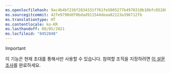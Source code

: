 ```yaml
---
ms.openlocfilehash: 9ac4b4bf236f2834331f761fe5005277b4970310b10bfc052888cc4327ee9dc5
ms.sourcegitcommit: 42fe9790ddf0bdad911544deaa82123a396712fb
ms.translationtype: HT
ms.contentlocale: ko-KR
ms.lasthandoff: 08/05/2021
ms.locfileid: "8452848"
---
```

> [!IMPORTANT]
> 이 기능은 현재 초대를 통해서만 사용할 수 있습니다. 참여할 조직을 지정하려면 [이 설문 조사](https://aka.ms/ax2012upgrade)를 완료하세요. 
